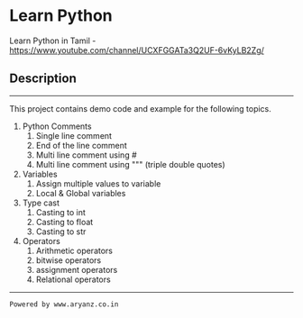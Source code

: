 # Learn Python
Learn Python in Tamil - https://www.youtube.com/channel/UCXFGGATa3Q2UF-6vKyLB2Zg/

## Description
-------------------------------------------
This project contains demo code and example for the following topics.

1. Python Comments
   1. Single line comment
   2. End of the line comment
   3. Multi line comment using #
   4. Multi line comment using """ (triple double quotes)
2. Variables 
   1. Assign multiple values to variable
   2. Local & Global variables 
3. Type cast
   1. Casting to int
   2. Casting to float
   3. Casting to str
4. Operators
    1. Arithmetic operators
    2. bitwise operators
    3. assignment operators
    4. Relational operators 




---------------------------------------------
``` 
Powered by www.aryanz.co.in
```